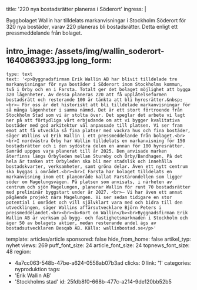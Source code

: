 title: '220 nya bostadsrätter planeras i Söderort'
ingress: |
  <p>Byggbolaget Wallin har tilldelats markanvisningar i Stockholm Söderort för 320 nya bostäder, varav 220 planeras bli bostadsrätter. Detta enligt ett pressmeddelande från bolaget.
  </p>
  
intro_image: /assets/img/wallin_soderort-1640863933.jpg
long_form:
  -
    type: text
    text: '<p>Byggnadsfirman Erik Wallin AB har blivit tilldelade tre markanvisningar för nya bostäder i Söderort inom Stockholms kommun, två i Örby och en i Farsta. Totalt ger det bolaget möjlighet att bygga 320 lägenheter. Av dessa planeras 220 att få upplåtelseformen bostadsrätt och resterande 100 är tänkta att bli hyresrätter.&nbsp; <br>– För oss är det historiskt att bli tilldelade markanvisningar för så många lägenheter i samma nämnd. Det är ett stort förtroende från Stockholm Stad som vi är stolta över. Det speglar det arbete vi lagt ner på att förtydliga vårt erbjudande om att vi bygger kvalitativa bostäder med god arkitektur väl anpassade till platsen. Vi ser fram emot att få utveckla så fina platser med vackra hus och fina bostäder, säger Wallins vd Erik Wallin i ett pressmeddelande från bolaget.<br><br>I nordvästra Örby har Wallin tilldelats en markanvisning för 150 bostadsrätter och i den sydöstra delen en annan för 100 hyresrätter. Samråd uppges vara planerat till år 2025. Den anvisade marken återfinns längs Örbyleden mellan Stureby och Örby/Bandhagen. På det hela är tanken att Örbyleden ska bli mer stadslik och innehålla bostadskvarter, verksamheter, samt gröna delar. Även ett nytt centrum ska byggas i området.<br><br>I Farsta har bolaget tilldelats en markanvisning inom ett planområde kallat Farstarondellen som ligger söder om Magelungsvägen. På platsen som anvisats, i närheten av centrum och sjön Magelungen, planerar Wallin för runt 70 bostadsrätter med preliminär byggstart under år 2027. <br>– Vi har även ett annat pågående projekt nära Magelungen. Vi ser sedan tidigare en stor potential i området och vill självklart vara med och bidra till den utvecklingen, säger Wallins affärsutvecklare Björn Peters i pressmeddelandet.<br><br><b>Kort om Wallin</b><br>Byggnadsfirman Erik Wallin AB är verksam på bygg- och fastighetsmarknaden i Stockholm och äger 50 av bolagets aktier, medan resterande andel ägs av bostadsutvecklaren Besqab AB. Källa: wallinbostad.se</p>'
template: articles/article
sponsored: false
hide_from_home: false
artikel_typ: nyhet
views: 269
puff_font_size: 24
article_font_size: 24
topnews_font_size: 48
region:
  - 4a7cc063-548b-47be-a624-0558ab07b3ad
clicks: 0
link: '1'
categories: nyproduktion
tags:
  - 'Erik Wallin AB'
  - 'Stockholms stad'
id: 25fdb8f0-668b-477c-a214-9de120bb52b5
